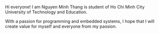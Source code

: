 Hi everyone!
I am Nguyen Minh Thang is student of Ho Chi Minh City University of Technology and Education.

With a passion for programming and embedded systems, I hope that I will create value for myself and everyone from my passion.

<!---
NguyenMinhThangNMT/NguyenMinhThangNMT is a ✨ special ✨ repository because its `README.md` (this file) appears on your GitHub profile.
You can click the Preview link to take a look at your changes.
--->
